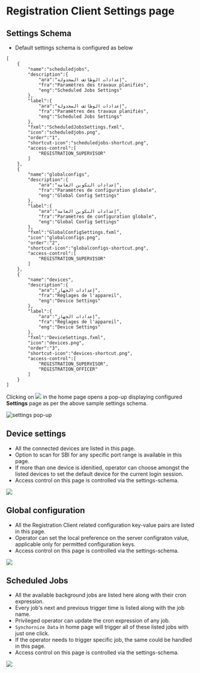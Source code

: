 # Registration Client Settings page

## Settings Schema

* Default settings schema is configured as below
```
[
	{
		"name":"scheduledjobs",
		"description":{
			"ara":"إعدادات الوظائف المجدولة",
			"fra":"Paramètres des travaux planifiés",
			"eng":"Scheduled Jobs Settings"
		},
		"label":{
			"ara":"إعدادات الوظائف المجدولة",
			"fra":"Paramètres des travaux planifiés",
			"eng":"Scheduled Jobs Settings"
		},
		"fxml":"ScheduledJobsSettings.fxml",
		"icon":"scheduledjobs.png",
		"order":"1",
		"shortcut-icon":"scheduledjobs-shortcut.png",
		"access-control":[
			"REGISTRATION_SUPERVISOR"
		]
	},
	{
		"name":"globalconfigs",
		"description":{
			"ara":"إعدادات التكوين العامة",
			"fra":"Paramètres de configuration globale",
			"eng":"Global Config Settings"
		},
		"label":{
			"ara":"إعدادات التكوين العامة",
			"fra":"Paramètres de configuration globale",
			"eng":"Global Config Settings"
		},
		"fxml":"GlobalConfigSettings.fxml",
		"icon":"globalconfigs.png",
		"order":"2",
		"shortcut-icon":"globalconfigs-shortcut.png",
		"access-control":[
			"REGISTRATION_SUPERVISOR"
		]
	},
	{
		"name":"devices",
		"description":{
			"ara":"إعدادات الجهاز",
			"fra":"Réglages de l'appareil",
			"eng":"Device Settings"
		},
		"label":{
			"ara":"إعدادات الجهاز",
			"fra":"Réglages de l'appareil",
			"eng":"Device Settings"
		},
		"fxml":"DeviceSettings.fxml",
		"icon":"devices.png",
		"order":"3",
		"shortcut-icon":"devices-shortcut.png",
		"access-control":[
			"REGISTRATION_SUPERVISOR",
			"REGISTRATION_OFFICER"
		]
	}
]
```

Clicking on ![](https://user-images.githubusercontent.com/22977936/153556397-66c832bb-a627-48eb-8359-bd774a848d01.png) in the home page opens a pop-up displaying configured **Settings** page as per the above sample settings schema.

![settings pop-up ](https://user-images.githubusercontent.com/22977936/153556279-b389ef7c-1988-4242-a794-5130c0cf0768.png)


## Device settings
* All the connected devices are listed in this page.
* Option to scan for SBI for any specific port range is available in this page.
* If more than one device is idenitied, operator can choose amongst the listed devices to set the default device for the current login session.
* Access control on this page is controlled via the settings-schema. 

![](https://user-images.githubusercontent.com/22977936/153555583-403eba9c-e9c4-4e79-8959-f7c69077382b.png)


## Global configuration
* All the Registration Client related configuration key-value pairs are listed in this page.
* Operator can set the local preference on the server configraton value, applicable only for permitted configuration keys.
* Access control on this page is controlled via the settings-schema.

![](https://user-images.githubusercontent.com/22977936/153555984-b3ce16ff-0ccf-4e04-a907-d21d11b90b72.png)


## Scheduled Jobs
* All the available background jobs are listed here along with their cron expression.
* Every job's next and previous trigger time is listed along with the job name.
* Privileged operator can update the cron expression of any job.
* `Synchornize Data` in home page will trigger all of these listed jobs with just one click.
* If the operator needs to trigger specific job, the same could be handled in this page.
* Access control on this page is controlled via the settings-schema.

![](https://user-images.githubusercontent.com/22977936/153555746-b3778d29-d3ef-4d7d-be05-69444ff07d9f.png)
